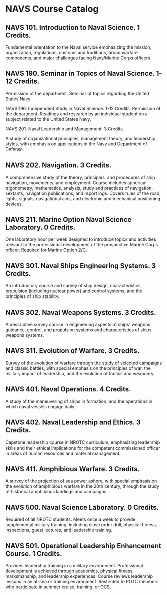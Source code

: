 # NAVS Course Catalog

## NAVS 101. Introduction to Naval Science. 1 Credits.

Fundamental orientation to the Naval service emphasizing the mission, organization, regulations, customs and traditions, broad warfare components, and major challenges facing Navy/Marine Corps officers.

## NAVS 190. Seminar in Topics of Naval Science. 1-12 Credits.
Permission of the department. Seminar of topics regarding the United States Navy.

NAVS 196. Independent Study in Naval Science. 1-12 Credits.
Permission of the department. Readings and research by an individual student on a subject related to the United States Navy.

NAVS 201. Naval Leadership and Management. 3 Credits.

A study of organizational principles, management theory, and leadership styles, with emphasis on applications in the Navy and Department of Defense.

## NAVS 202. Navigation. 3 Credits.

A comprehensive study of the theory, principles, and procedures of ship navigation, movements, and employment. Course includes spherical trigonometry, mathematics, analysis, study and practices of navigation, sextants, navigation publications, and report logs. Covers rules of the road, lights, signals, navigational aids, and electronic and mechanical positioning devices.

## NAVS 211. Marine Option Naval Science Laboratory. 0 Credits.

One laboratory hour per week designed to introduce topics and activities relevant to the professional development of the prospective Marine Corps officer. Required for Marine Option 2/C.

## NAVS 301. Naval Ships Engineering Systems. 3 Credits.

An introductory course and survey of ship design, characteristics, propulsion (including nuclear power) and control systems, and the principles of ship stability.

## NAVS 302. Naval Weapons Systems. 3 Credits.

A descriptive survey course in engineering aspects of ships' weapons guidance, control, and propulsion systems and characteristics of ships' weapons systems.

## NAVS 311. Evolution of Warfare. 3 Credits.

Survey of the evolution of warfare through the study of selected campaigns and classic battles, with special emphasis on the principles of war, the military impact of leadership, and the evolution of tactics and weaponry.

## NAVS 401. Naval Operations. 4 Credits.

A study of the maneuvering of ships in formation, and the operations in which naval vessels engage daily.

## NAVS 402. Naval Leadership and Ethics. 3 Credits.

Capstone leadership course in NROTC curriculum, emphasizing leadership skills and their ethical implications for the competent commissioned officer in areas of human resources and material management.

## NAVS 411. Amphibious Warfare. 3 Credits.

A survey of the projection of sea power ashore, with special emphasis on the evolution of amphibious warfare in the 20th century, through the study of historical amphibious landings and campaigns.

## NAVS 500. Naval Science Laboratory. 0 Credits.

Required of all NROTC students. Meets once a week to provide supplemental military training, including close order drill, physical fitness, inspections, guest lectures, and leadership training.

## NAVS 501. Operational Leadership Enhancement Course. 1 Credits.

Provides leadership training in a military environment. Professional development is achieved through academics, physical fitness, marksmanship, and leadership experiences. Course reviews leadership lessons in an at-sea or training environment. Restricted to ROTC members who participate in summer cruise, training, or OCS.

